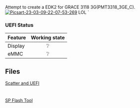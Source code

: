 
Attempt to create a EDK2 for GRACE 3118 3G(PMT3318_3GE_C).         <a href="https://github.com/hecker305/edk2-MT8321/"><img src="https://i.ibb.co/mJj8qHz/Picsart-23-03-09-22-07-53-269.jpg" alt="Picsart-23-03-09-22-07-53-269" border="0" /></a> LOL
`


### UEFI Status

|Feature|Working state|
|:------|:-----------:|
|Display|❔|
|eMMC|❔|


## Files

[Scatter and UEFI](https://github.com/hecker305/edk2-MT8321/releases/tag/flashtool)
#
[SP Flash Tool](https://github.com/hecker305/edk2-MT8321/releases/tag/flashtoolapp)

